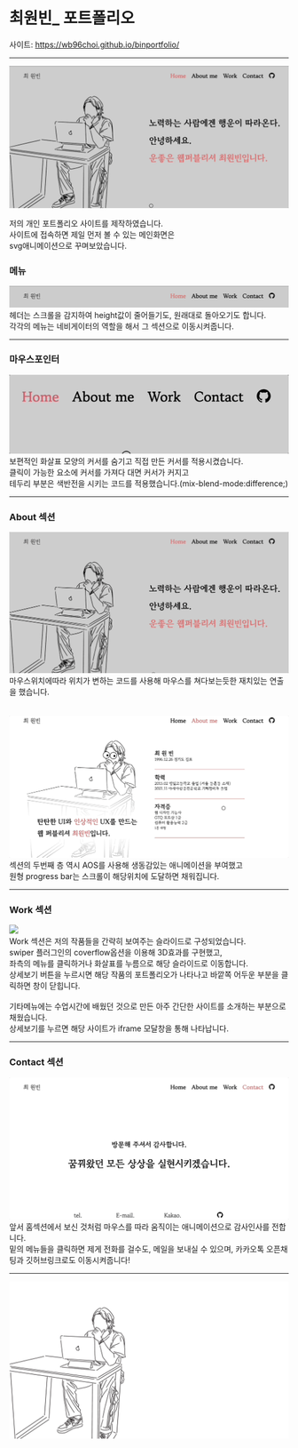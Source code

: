 # 최원빈_ 포트폴리오 

사이트: https://wb96choi.github.io/binportfolio/ <br>

-----------------

<img src="readme-images/thumbnail.gif">

저의 개인 포트폴리오 사이트를 제작하였습니다.
<br>
사이트에 접속하면 제일 먼저 볼 수 있는 메인화면은 <br>svg애니메이션으로 꾸며보았습니다.




### 메뉴

<img src="readme-images/header.png"> <br>
헤더는 스크롤을 감지하여 height값이 줄어들기도, 원래대로 돌아오기도 합니다. <br>
각각의 메뉴는 네비게이터의 역할을 해서 그 섹션으로 이동시켜줍니다.

-----------------

### 마우스포인터

<img src="readme-images/mousepointer.gif"> <br>
보편적인 화살표 모양의 커서를 숨기고 직접 만든 커서를 적용시켰습니다.<br>
클릭이 가능한 요소에 커서를 가져다 대면 커서가 커지고 <br>
테두리 부분은 색반전을 시키는 코드를 적용했습니다.(mix-blend-mode:difference;)

-----------------


### About 섹션

<img src="readme-images/eyesonme.gif"> <br>
마우스위치에따라 위치가 변하는 코드를 사용해 마우스를 쳐다보는듯한 재치있는 연출을 했습니다.<br>
<br><br>
<img src="readme-images/skill.gif"> <br>
섹션의 두번째 층 역시 AOS를 사용해 생동감있는 애니메이션을 부여했고 <br>
원형 progress bar는 스크롤이 해당위치에 도달하면 채워집니다.

-----------------

### Work 섹션

<img src="readme-images/work.gif"> <br>
Work 섹션은 저의 작품들을 간략히 보여주는 슬라이드로 구성되었습니다. <br>
swiper 플러그인의 coverflow옵션을 이용해 3D효과를 구현했고, <br> 
좌측의 메뉴를 클릭하거나 화살표를 누름으로 해당 슬라이드로 이동합니다. <br>
상세보기 버튼을 누르시면 해당 작품의 포트폴리오가 나타나고 바깥쪽 어두운 부분을 클릭하면 창이 닫힙니다.
<br><br>
기타메뉴에는 수업시간에 배웠던 것으로 만든 아주 간단한 사이트를 소개하는 부분으로 채웠습니다.<br>상세보기를 누르면 해당 사이트가 iframe 모달창을 통해 나타납니다.

-----------------

### Contact 섹션
<img src="readme-images/contact.gif"><br>
앞서 홈섹션에서 보신 것처럼 마우스를 따라 움직이는 애니메이션으로 감사인사를 전합니다.<br>
밑의 메뉴들을 클릭하면 제게 전화를 걸수도, 메일을 보내실 수 있으며, 카카오톡 오픈채팅과 깃허브링크로도 이동시켜줍니다!

-----------------

<img src="images/profile_bg.jpeg">
